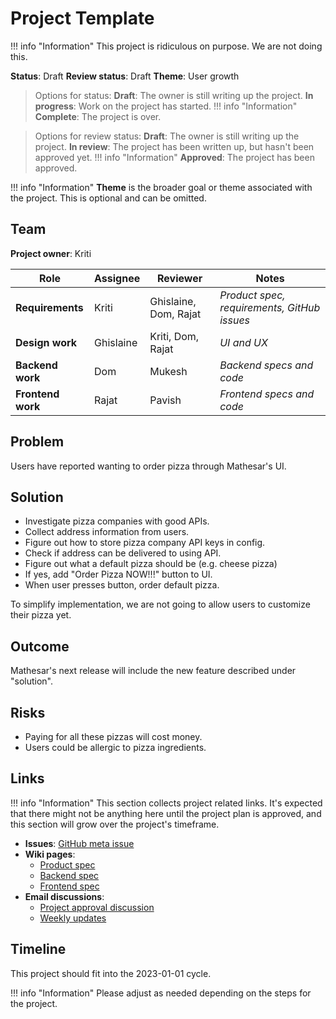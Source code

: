 # Project Template

!!! info "Information"
    This project is ridiculous on purpose. We are not doing this.


**Status**: Draft 
**Review status**: Draft
**Theme**: User growth

> Options for status:
> **Draft**: The owner is still writing up the project.
> **In progress**: Work on the project has started.
!!! info "Information"
    **Complete**: The project is over.


> Options for review status:
> **Draft**: The owner is still writing up the project.
> **In review**: The project has been written up, but hasn't been approved yet.
!!! info "Information"
    **Approved**: The project has been approved.


!!! info "Information"
    **Theme** is the broader goal or theme associated with the project. This is optional and can be omitted.


## Team
**Project owner**: Kriti

| Role | Assignee | Reviewer | Notes |
|-|-|-|-|
| **Requirements** | Kriti | Ghislaine, Dom, Rajat | *Product spec, requirements, GitHub issues* |
| **Design work** | Ghislaine | Kriti, Dom, Rajat | *UI and UX* |
| **Backend work** | Dom | Mukesh | *Backend specs and code* |
| **Frontend work** | Rajat | Pavish |  *Frontend specs and code* |

## Problem
Users have reported wanting to order pizza through Mathesar's UI.

## Solution
- Investigate pizza companies with good APIs.
- Collect address information from users.
- Figure out how to store pizza company API keys in config.
- Check if address can be delivered to using API.
- Figure out what a default pizza should be (e.g. cheese pizza)
- If yes, add "Order Pizza NOW!!!" button to UI.
- When user presses button, order default pizza.

To simplify implementation, we are not going to allow users to customize their pizza yet.

## Outcome
Mathesar's next release will include the new feature described under "solution".

## Risks
- Paying for all these pizzas will cost money.
- Users could be allergic to pizza ingredients.

## Links
!!! info "Information"
    This section collects project related links. It's expected that there might not be anything here until the project plan is approved, and this section will grow over the project's timeframe.


- **Issues**: [GitHub meta issue]()
- **Wiki pages**:
  - [Product spec]()
  - [Backend spec]()
  - [Frontend spec]()  
- **Email discussions**:
	- [Project approval discussion]()
  - [Weekly updates]()

## Timeline
This project should fit into the 2023-01-01 cycle.

!!! info "Information"
    Please adjust as needed depending on the steps for the project.

